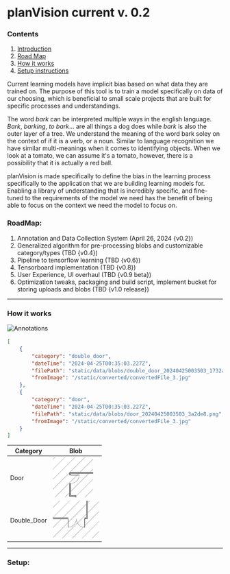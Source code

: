 # planVision current v. 0.2

### Contents
1. [Introduction](#intro)
2. [Road Map](#roadmap)
3. [How it works](#how-it-works)
4. [Setup instructions](#setup)

<a id="intro"></a>
Current learning models have implicit bias based on what data they are trained on. The purpose of this tool is to train a model specifically on data of our choosing, which is beneficial to small scale projects that are built for specific processes and understandings.

The word *bark* can be interpreted multiple ways in the english language. *Bark*, *barking*, *to bark*... are all things a dog does while *bark* is also the outer layer of a tree. We understand the meaning of the word bark soley on the context of if it is a verb, or a noun. Similar to language recognition we have similar multi-meanings when it comes to identifying objects. When we look at a tomato, we can assume it's a tomato, however, there is a possibility that it is actually a red ball.

planVision is made specifically to define the bias in the learning process specifically to the application that we are building learning models for. Enabling a library of understanding that is incredibly specific, and fine-tuned to the requirements of the model we need has the benefit of being able to focus on the context we need the model to focus on.

### RoadMap:
1. Annotation and Data Collection System (April 26, 2024 {v0.2})
2. Generalized algorithm for pre-processing blobs and customizable category/types (TBD {v0.4})
3. Pipeline to tensorflow learning (TBD {v0.6})
4. Tensorboard implementation (TBD {v0.8})
5. User Experience, UI overhaul (TBD {v0.9 beta})
6. Optimization tweaks, packaging and build script, implement bucket for storing uploads and blobs (TBD {v1.0 release})
------
### How it works

![Annotations](<media/Screenshot 2024-04-24 at 3.09.52 PM.png>)

```JSON
[
    {
        "category": "double_door",
        "dateTime": "2024-04-25T00:35:03.227Z",
        "filePath": "static/data/blobs/double_door_20240425003503_1732a3.png",
        "fromImage": "/static/converted/convertedFile_3.jpg"
    },
    {
        "category": "door",
        "dateTime": "2024-04-25T00:35:03.227Z",
        "filePath": "static/data/blobs/door_20240425003503_3a2de8.png",
        "fromImage": "/static/converted/convertedFile_3.jpg"
    }
]


```
| Category      | Blob |
| ----------- | ----------- |
| Door      |    ![doorBlob](<media/blobdoor.png>)   |
| Double_Door   | ![DoubleDoorBlob](<media/blobdouble.png>)          |

-----
### Setup:

